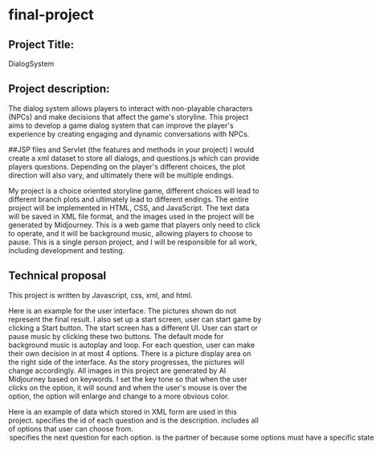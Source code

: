 # final-project 

## Project Title: 
DialogSystem 

## Project description: 
The dialog system allows players to interact with non-playable characters (NPCs) and make decisions that affect the game's storyline. This project aims to develop a game dialog system that can improve the player's experience by creating engaging and dynamic conversations with NPCs. 

##JSP files and Servlet (the features and methods in your project) 
I would create a xml dataset to store all dialogs, and questions.js which can provide players questions. Depending on the player's different choices, the plot direction will also vary, and ultimately there will be multiple endings. 

My project is a choice oriented storyline game, different choices will lead to different branch plots and ultimately lead to different endings. The entire project will be implemented in HTML, CSS, and JavaScript. The text data will be saved in XML file format, and the images used in the project will be generated by Midjourney. This is a web game that players only need to click to operate, and it will be background music, allowing players to choose to pause. This is a single person project, and I will be responsible for all work, including development and testing. 

## Technical proposal
This project is written by Javascript, css, xml, and html. 

Here is an example for the user interface. The pictures shown do not represent the final result. 
I also set up a start screen, user can start game by clicking a Start button. The start screen has a different UI. User can start or pause music by clicking these two buttons. The default mode for background music is autoplay and loop. For each question, user can make their own decision in at most 4 options. There is a picture display area on the right side of the interface. As the story progresses, the pictures will change accordingly. All images in this project are generated by AI Midjourney based on keywords. I set the key tone so that when the user clicks on the option, it will sound and when the user's mouse is over the option, the option will enlarge and change to a more obvious color. 


Here is an example of data which stored in XML form are used in this project. 
<textNode> specifies the id of each question and <text> is the description. <options> includes all of options that user can choose from. <option> specifies the next question for each option. <setState> is the partner of <requiredState> because some options must have a specific state to trigger. <image> is the corresponding picture. 
Whether the user succeeds or fails, the game can be restarted by clicking the Restart button. Depending on what the user chooses, about 70 conversations can be played. 
